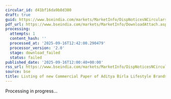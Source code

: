 ```yaml
---
circular_id: d41bf16da9b8d380
draft: true
guid: https://www.bseindia.com/markets/MarketInfo/DispNoticesNCirculars.aspx?Noticeid={E4727E39-F17D-42D4-A6F2-151B19EAE3C8}&noticeno=20250916-55&dt=09/16/2025&icount=55&totcount=62&flag=0
pdf_url: https://www.bseindia.com/markets/MarketInfo/DownloadAttach.aspx?id=20250916-55&attachedId=
processing:
  attempts: 1
  content_hash: ''
  processed_at: '2025-09-16T12:42:00.290479'
  processor_version: '2.0'
  stage: download_failed
  status: failed
published_date: '2025-09-16T12:00:40+00:00'
rss_url: https://www.bseindia.com/markets/MarketInfo/DispNoticesNCirculars.aspx?Noticeid={E4727E39-F17D-42D4-A6F2-151B19EAE3C8}&noticeno=20250916-55&dt=09/16/2025&icount=55&totcount=62&flag=0
source: bse
title: Listing of new Commercial Paper of Aditya Birla Lifestyle Brands Limited
---
```


Processing in progress...